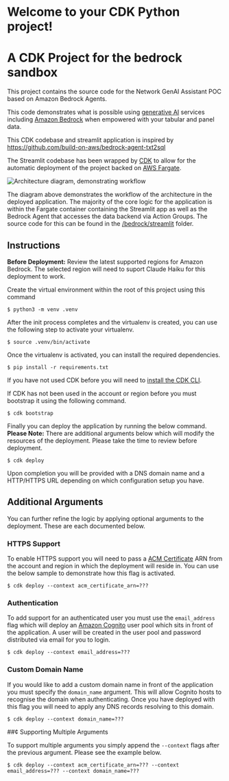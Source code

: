 # Welcome to your CDK Python project!

# A CDK Project for the bedrock sandbox 

This project contains the source code for the Network GenAI Assistant POC based on Amazon Bedrock Agents. 

This code demonstrates what is possible using [generative AI](https://aws.amazon.com/generative-ai/) services including [Amazon Bedrock](https://aws.amazon.com/bedrock/) when empowered with your tabular and panel data.

This CDK codebase and streamlit application is inspired by https://github.com/build-on-aws/bedrock-agent-txt2sql

The Streamlit codebase has been wrapped by [CDK](https://aws.amazon.com/cdk/) to allow for the automatic deployment of the project backed on [AWS Fargate](https://aws.amazon.com/fargate/).

![Architecture diagram, demonstrating workflow](~/cdk-dev/bedrock/diagram.png)

The diagram above demonstrates the workflow of the architecture in the deployed application. The majority of the core logic for the application is within the Fargate container containing the Streamlit app as well as the Bedrock Agent that accesses the data backend via Action Groups. 
The source code for this can be found in the [/bedrock/streamlit](/bedrock/streamlit) folder.

## Instructions

**Before Deployment:** Review the latest supported regions for Amazon Bedrock. The selected region will need to suport Claude Haiku for this deployment to work.

Create the virtual environment within the root of this project using this command

```
$ python3 -m venv .venv
```

After the init process completes and the virtualenv is created, you can use the following step to activate your virtualenv.

```
$ source .venv/bin/activate
```

Once the virtualenv is activated, you can install the required dependencies.

```
$ pip install -r requirements.txt
```

If you have not used CDK before you will need to [install the CDK CLI](https://docs.aws.amazon.com/cdk/v2/guide/cli.html).

If CDK has not been used in the account or region before you must bootstrap it using the following command.

```
$ cdk bootstrap
```

Finally you can deploy the application by running the below command. **Please Note:** There are additional arguments below which will modify the resources of the deployment. Please take the time to review before deployment.

```
$ cdk deploy
```

Upon completion you will be provided with a DNS domain name and a HTTP/HTTPS URL depending on which configuration setup you have.

## Additional Arguments

You can further refine the logic by applying optional arguments to the deployment. These are each documented below.

### HTTPS Support

To enable HTTPS support you will need to pass a [ACM Certificate](https://aws.amazon.com/certificate-manager/) ARN from the account and region in which the deployment will reside in. You can use the below sample to demonstrate how this flag is activated.

```
$ cdk deploy --context acm_certificate_arn=???
```

### Authentication

To add support for an authenticated user you must use the `email_address` flag which will deploy an [Amazon Cognito](https://aws.amazon.com/cognito/) user pool which sits in front of the application. A user will be created in the user pool and password distributed via email for you to login.

```
$ cdk deploy --context email_address=???
```

### Custom Domain Name

If you would like to add a custom domain name in front of the application you must specify the `domain_name` argument. This will allow Cognito hosts to recognise the domain when authenticating. Once you have deployed with this flag you will need to apply any DNS records resolving to this domain.

```
$ cdk deploy --context domain_name=???
```

##¢ Supporting Multiple Arguments

To support multiple arguments you simply append the `--context` flags after the previous argument. Please see the example below.

```
$ cdk deploy --context acm_certificate_arn=??? --context email_address=??? --context domain_name=???
```